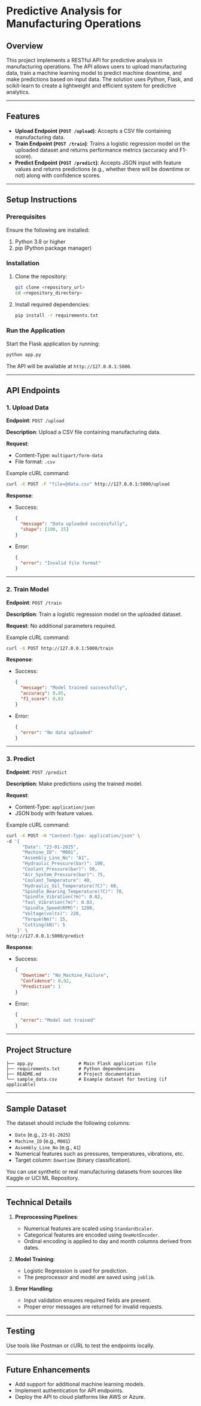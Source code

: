 # Predictive Analysis for Manufacturing Operations

## **Overview**
This project implements a RESTful API for predictive analysis in manufacturing operations. The API allows users to upload manufacturing data, train a machine learning model to predict machine downtime, and make predictions based on input data. The solution uses Python, Flask, and scikit-learn to create a lightweight and efficient system for predictive analytics.

---

## **Features**
- **Upload Endpoint (`POST /upload`)**: Accepts a CSV file containing manufacturing data.
- **Train Endpoint (`POST /train`)**: Trains a logistic regression model on the uploaded dataset and returns performance metrics (accuracy and F1-score).
- **Predict Endpoint (`POST /predict`)**: Accepts JSON input with feature values and returns predictions (e.g., whether there will be downtime or not) along with confidence scores.

---

## **Setup Instructions**

### **Prerequisites**
Ensure the following are installed:
1. Python 3.8 or higher
2. pip (Python package manager)

### **Installation**
1. Clone the repository:
   ```bash
   git clone <repository_url>
   cd <repository_directory>
   ```
2. Install required dependencies:
   ```bash
   pip install -r requirements.txt
   ```

### **Run the Application**
Start the Flask application by running:
```bash
python app.py
```
The API will be available at `http://127.0.0.1:5000`.

---

## **API Endpoints**

### **1. Upload Data**
**Endpoint**: `POST /upload`

**Description**: Upload a CSV file containing manufacturing data.

**Request**:
- Content-Type: `multipart/form-data`
- File format: `.csv`

Example cURL command:
```bash
curl -X POST -F "file=@data.csv" http://127.0.0.1:5000/upload
```

**Response**:
- Success:
  ```json
  {
    "message": "Data uploaded successfully",
    "shape": [100, 15]
  }
  ```
- Error:
  ```json
  {
    "error": "Invalid file format"
  }
  ```

---

### **2. Train Model**
**Endpoint**: `POST /train`

**Description**: Train a logistic regression model on the uploaded dataset.

**Request**: No additional parameters required.

Example cURL command:
```bash
curl -X POST http://127.0.0.1:5000/train
```

**Response**:
- Success:
  ```json
  {
    "message": "Model trained successfully",
    "accuracy": 0.85,
    "f1_score": 0.83
  }
  ```
- Error:
  ```json
  {
    "error": "No data uploaded"
  }
  ```

---

### **3. Predict**
**Endpoint**: `POST /predict`

**Description**: Make predictions using the trained model.

**Request**:
- Content-Type: `application/json`
- JSON body with feature values.

Example cURL command:
```bash
curl -X POST -H "Content-Type: application/json" \
-d '{
      "Date": "23-01-2025",
      "Machine_ID": "M001",
      "Assembly_Line_No": "A1",
      "Hydraulic_Pressure(bar)": 100,
      "Coolant_Pressure(bar)": 50,
      "Air_System_Pressure(bar)": 75,
      "Coolant_Temperature": 40,
      "Hydraulic_Oil_Temperature(?C)": 60,
      "Spindle_Bearing_Temperature(?C)": 70,
      "Spindle_Vibration(?m)": 0.02,
      "Tool_Vibration(?m)": 0.03,
      "Spindle_Speed(RPM)": 1200,
      "Voltage(volts)": 220,
      "Torque(Nm)": 15,
      "Cutting(kN)": 5
    }' \
http://127.0.0.1:5000/predict
```

**Response**:
- Success:
  ```json
  {
    "Downtime": "No_Machine_Failure",
    "Confidence": 0.92,
    "Prediction": 1
  }
  ```
- Error:
  ```json
  {
    "error": "Model not trained"
  }
  ```

---

## **Project Structure**
```
├── app.py                 # Main Flask application file
├── requirements.txt       # Python dependencies
├── README.md              # Project documentation
└── sample_data.csv        # Example dataset for testing (if applicable)
```

---

## **Sample Dataset**
The dataset should include the following columns:
- `Date` (e.g., `23-01-2025`)
- `Machine_ID` (e.g., `M001`)
- `Assembly_Line_No` (e.g., `A1`)
- Numerical features such as pressures, temperatures, vibrations, etc.
- Target column: `Downtime` (binary classification).

You can use synthetic or real manufacturing datasets from sources like Kaggle or UCI ML Repository.

---

## **Technical Details**
1. **Preprocessing Pipelines**:
   - Numerical features are scaled using `StandardScaler`.
   - Categorical features are encoded using `OneHotEncoder`.
   - Ordinal encoding is applied to day and month columns derived from dates.

2. **Model Training**:
   - Logistic Regression is used for prediction.
   - The preprocessor and model are saved using `joblib`.

3. **Error Handling**:
   - Input validation ensures required fields are present.
   - Proper error messages are returned for invalid requests.

---

## **Testing**
Use tools like Postman or cURL to test the endpoints locally.

---

## **Future Enhancements**
- Add support for additional machine learning models.
- Implement authentication for API endpoints.
- Deploy the API to cloud platforms like AWS or Azure.
  

